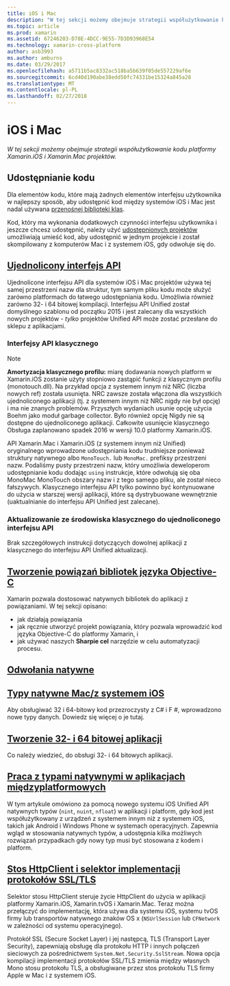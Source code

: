 ```yaml
---
title: iOS i Mac
description: "W tej sekcji możemy obejmuje strategii współużytkowanie kodu platformy Xamarin.iOS i Xamarin.Mac projektów."
ms.topic: article
ms.prod: xamarin
ms.assetid: 67246203-D78E-4DCC-9E55-7D3D93968E54
ms.technology: xamarin-cross-platform
author: asb3993
ms.author: amburns
ms.date: 03/29/2017
ms.openlocfilehash: a5711b5ac8332ac518ba5b639f05de557229af6e
ms.sourcegitcommit: 6cd40d190abe38edd50fc74331be15324a845a28
ms.translationtype: MT
ms.contentlocale: pl-PL
ms.lasthandoff: 02/27/2018
---
```

# <a name="ios-and-mac"></a>iOS i Mac

_W tej sekcji możemy obejmuje strategii współużytkowanie kodu platformy Xamarin.iOS i Xamarin.Mac projektów._

## <a name="code-sharing"></a>Udostępnianie kodu

Dla elementów kodu, które mają żadnych elementów interfejsu użytkownika w najlepszy sposób, aby udostępnić kod między systemów iOS i Mac jest nadal używana [przenośnej biblioteki klas](~/cross-platform/app-fundamentals/pcl.md).

Kod, który ma wykonania dodatkowych czynności interfejsu użytkownika i jeszcze chcesz udostępnić, należy użyć [udostępnionych projektów](~/cross-platform/app-fundamentals/shared-projects.md) umożliwiają umieść kod, aby udostępnić w jednym projekcie i został skompilowany z komputerów Mac i z systemem iOS, gdy odwołuje się do.

##  <a name="unified-apiunifiedindexmd"></a>[Ujednolicony interfejs API](unified/index.md)

Ujednolicone interfejsu API dla systemów iOS i Mac projektów używa tej samej przestrzeni nazw dla struktur, tym samym pliku kodu może służyć zarówno platformach do łatwego udostępniania kodu. Umożliwia również zarówno 32- i 64 bitowej kompilacji. Interfejsu API Unified został domyślnego szablonu od początku 2015 i jest zalecany dla wszystkich nowych projektów - *tylko* projektów Unified API może zostać przesłane do sklepu z aplikacjami.

### <a name="classic-apis"></a>Interfejsy API klasycznego

> [!NOTE]
> **Amortyzacja klasycznego profilu:** miarę dodawania nowych platform w Xamarin.iOS zostanie użyty stopniowo zastąpić funkcji z klasycznym profilu (monotouch.dll). Na przykład opcja z systemem innym niż NRC (liczba nowych ref) została usunięta. NRC zawsze została włączona dla wszystkich ujednoliconego aplikacji (tj. z systemem innym niż NRC nigdy nie był opcję) i ma nie znanych problemów. Przyszłych wydaniach usunie opcję użycia Boehm jako moduł garbage collector. Było również opcję Nigdy nie są dostępne do ujednoliconego aplikacji. Całkowite usunięcie klasycznego Obsługa zaplanowano spadek 2016 w wersji 10.0 platformy Xamarin.iOS.

API Xamarin.Mac i Xamarin.iOS (z systemem innym niż Unified) oryginalnego wprowadzone udostępniania kodu trudniejsze ponieważ struktury natywnego albo `MonoTouch.` lub `MonoMac.` prefiksy przestrzeni nazw.  Podaliśmy pusty przestrzeni nazw, który umożliwia deweloperom udostępnianie kodu dodając `using` instrukcje, które odwołują się oba MonoMac MonoTouch obszary nazw i z tego samego pliku, ale został nieco fałszywych. Klasycznego interfejsu API tylko powinno być kontynuowane do użycia w starszej wersji aplikacji, które są dystrybuowane wewnętrznie (uaktualnianie do interfejsu API Unified jest zalecane).


### <a name="updating-from-classic-to-the-unified-api"></a>Aktualizowanie ze środowiska klasycznego do ujednoliconego interfejsu API

Brak szczegółowych instrukcji dotyczących dowolnej aplikacji z klasycznego do interfejsu API Unified aktualizacji.

## <a name="binding-objective-c-librariesbindingindexmd"></a>[Tworzenie powiązań bibliotek języka Objective-C](binding/index.md)

Xamarin pozwala dostosować natywnych bibliotek do aplikacji z powiązaniami. W tej sekcji opisano:

- jak działają powiązania
- jak ręcznie utworzyć projekt powiązania, który pozwala wprowadzić kod języka Objective-C do platformy Xamarin, i
- jak używać naszych **Sharpie cel** narzędzie w celu automatyzacji procesu.

## <a name="native-referencesnative-referencesmd"></a>[Odwołania natywne](native-references.md)



##  <a name="macios-native-typesnativetypesmd"></a>[Typy natywne Mac/z systemem iOS](nativetypes.md)

Aby obsługiwać 32 i 64-bitowy kod przezroczysty z C# i F #, wprowadzono nowe typy danych.   Dowiedz się więcej o je tutaj.

##  <a name="building-32-and-64-bit-apps32-and-64md"></a>[Tworzenie 32- i 64 bitowej aplikacji](32-and-64.md)

Co należy wiedzieć, do obsługi 32- i 64 bitowych aplikacji.

## <a name="working-with-native-types-in-cross-platform-appsnative-types-cross-platformmd"></a>[Praca z typami natywnymi w aplikacjach międzyplatformowych](native-types-cross-platform.md)

W tym artykule omówiono za pomocą nowego systemu iOS Unified API natywnych typów (`nint`, `nuint`, `nfloat`) w aplikacji i platform, gdy kod jest współużytkowany z urządzeń z systemem innym niż z systemem iOS, takich jak Android i Windows Phone w systemach operacyjnych.
Zapewnia wgląd w stosowania natywnych typów, a udostępnia kilka możliwych rozwiązań przypadkach gdy nowy typ musi być stosowana z kodem i platform.


## <a name="httpclient-stack-and-ssltls-implementation-selectorhttp-stackmd"></a>[Stos HttpClient i selektor implementacji protokołów SSL/TLS](http-stack.md)

Selektor stosu HttpClient steruje życie HttpClient do użycia w aplikacji platformy Xamarin.iOS, Xamarin.tvOS i Xamarin.Mac. Teraz można przełączyć do implementację, która używa dla systemu iOS, systemu tvOS firmy lub transportów natywnego znaków OS x (`NSUrlSession` lub `CFNetwork` w zależności od systemu operacyjnego).

Protokół SSL (Secure Socket Layer) i jej następcą, TLS (Transport Layer Security), zapewniają obsługę dla protokołu HTTP i innych połączeń sieciowych za pośrednictwem `System.Net.Security.SslStream`. Nowa opcja kompilacji implementacji protokołów SSL/TLS zmienia między własnych Mono stosu protokołu TLS, a obsługiwane przez stos protokołu TLS firmy Apple w Mac i z systemem iOS.
